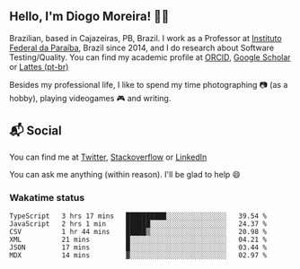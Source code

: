 ## Hello, I'm Diogo Moreira! 👋🏻

Brazilian, based in Cajazeiras, PB, Brazil.
I work as a Professor at [Instituto Federal da Paraíba](https://ifpb.edu.br), Brazil since 2014, and I do research about Software Testing/Quality. You can find my academic profile at [ORCID](https://orcid.org/0000-0003-1803-6565), [Google Scholar](https://scholar.google.com.br/citations?hl=pt-BR&user=DlSdlvEAAAAJ) or [Lattes (pt-br)](http://buscatextual.cnpq.br/buscatextual/visualizacv.do?id=K4384159A1)

Besides my professional life, I like to spend my time photographing 📷 (as a hobby), playing videogames 🎮 and writing.

## 📬 Social

You can find me at [Twitter](https://twitter.com/diogodmoreira), [Stackoverflow](https://stackoverflow.com/users/1541533/diogo-moreira) or [LinkedIn](https://linkedin.com/in/diogodmoreira)

You can ask me anything (within reason). I'll be glad to help 😄

### Wakatime status

<!--START_SECTION:waka-->

```text
TypeScript   3 hrs 17 mins   ██████████░░░░░░░░░░░░░░░   39.54 %
JavaScript   2 hrs 1 min     ██████░░░░░░░░░░░░░░░░░░░   24.37 %
CSV          1 hr 44 mins    █████▒░░░░░░░░░░░░░░░░░░░   20.98 %
XML          21 mins         █░░░░░░░░░░░░░░░░░░░░░░░░   04.21 %
JSON         17 mins         █░░░░░░░░░░░░░░░░░░░░░░░░   03.44 %
MDX          14 mins         ▓░░░░░░░░░░░░░░░░░░░░░░░░   02.97 %
```

<!--END_SECTION:waka-->
